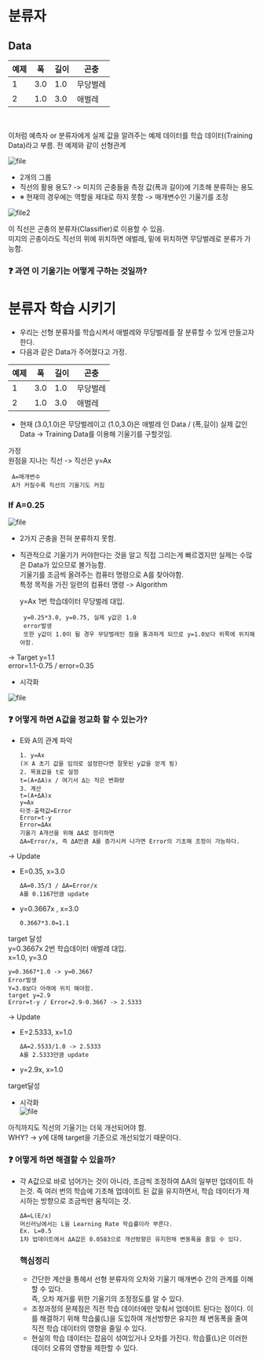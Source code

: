 # 분류자
## Data

|예제|폭|길이|곤충|
|------|---|---|---|
|1|3.0|1.0|무당벌레|
|2|1.0|3.0|애벌레|

<br/>

이처럼 예측자 or 분류자에게 실제 값을 알려주는 예제 데이터를 학습 데이터(Training Data)라고 부름.
전 예제와 같이 선형관계<br/>

![file](https://user-images.githubusercontent.com/81912557/137285215-6d979549-9f2d-4e86-a553-dc40bf93f6a8.jpg)<br/>

- 2개의 그룹<br/>
- 직선의 활용 용도? -> 미지의 곤충들을 측정 값(폭과 길이)에 기초해 분류하는 용도<br/>
- ※ 현재의 경우에는 역할을 제대로 하지 못함 -> 매개변수인 기울기를 조정<br/>

![file2](https://user-images.githubusercontent.com/81912557/137285765-152befee-2f98-4947-9139-f1908e39a3bd.jpg)

이 직선은 곤충의 분류자(Classifier)로 이용할 수 있음.<br>
미지의 곤충이라도 직선의 위에 위치하면 애벌레, 밑에 위치하면 무당벌레로 분류가 가능함.<br>

### ❓ 과연 이 기울기는 어떻게 구하는 것일까?

# 분류자 학습 시키기
- 우리는 선형 분류자를 학습시켜서 애벌레와 무당벌레를 잘 분류할 수 있게 만들고자 한다.
- 다음과 같은 Data가 주어졌다고 가정.<br>

|예제|폭|길이|곤충|
|------|---|---|---|
|1|3.0|1.0|무당벌레|
|2|1.0|3.0|애벌레|

- 현재 (3.0,1.0)은 무당벌레이고 (1.0,3.0)은 애벌레 인 Data / (폭,길이)
실제 값인 Data -> Training Data를 이용해 기울기를 구할것임.

가정<br>
원점을 지나는 직선 -> 직선은 y=Ax <br>

     A=매개변수
     A가 커질수록 직선의 기울기도 커짐

### If A=0.25<br>
![file](https://user-images.githubusercontent.com/81912557/137288974-4e5a810d-8295-4c9a-945a-394630ce22bc.jpg)<br>
- 2가지 곤충을 전혀 분류하지 못함.<br>
- 직관적으로 기울기가 커야한다는 것을 알고 직접 그리는게 빠르겠지만 실제는 수많은 Data가 있으므로 불가능함.<br>
  기울기를 조금씩 올려주는 컴퓨터 명령으로 A를 찾아야함.<br>
  특정 목적을 가진 일련의 컴퓨터 명령 -> Algorithm<br>
  
  y=Ax 1번 학습데이터 무당벌레 대입.<br>
  
       y=0.25*3.0, y=0.75, 실제 y값은 1.0
       error발생
       또한 y값이 1.0이 될 경우 무당벌레인 점을 통과하게 되므로 y=1.0보다 위쪽에 위치해야함.
       
 -> Target y=1.1<br>
error=1.1-0.75 / error=0.35<br>
- 시각화<br>

![file](https://user-images.githubusercontent.com/81912557/137302915-03b25b8b-5368-4008-8219-f43553c896aa.jpg)
     
### ❓ 어떻게 하면 A값을 정교화 할 수 있는가?
- E와 A의 관계 파악
 
      1. y=Ax
      (※ A 초기 값을 임의로 설정한다면 잘못된 y값을 얻게 됨)
      2. 목표값을 t로 설정
      t=(A+ΔA)x / 여기서 Δ는 작은 변화량
      3. 계산
      t=(A+ΔA)x
      y=Ax
      타겟-출력값=Error
      Error=t-y
      Error=ΔAx
      기울기 A개선을 위해 ΔA로 정리하면
      ΔA=Error/x, 즉 ΔA만큼 A를 증가시켜 나가면 Error의 기초해 조정이 가능하다.
      
 -> Update
 - E=0.35, x=3.0
      
       ΔA=0.35/3 / ΔA=Error/x
       A를 0.1167만큼 update
       
 - y=0.3667x , x=3.0
 
       0.3667*3.0=1.1

target 달성<br>
  y=0.3667x 2번 학습데이터 애벌레 대입.<br>
  x=1.0, y=3.0
  
    y=0.3667*1.0 -> y=0.3667 
    Error발생
    Y=3.0보다 아래에 위치 해야함.
    target y=2.9
    Error=t-y / Error=2.9-0.3667 -> 2.5333

-> Update
- E=2.5333, x=1.0

      ΔA=2.5533/1.0 -> 2.5333
      A를 2.5333만큼 update

- y=2.9x, x=1.0<br>

target달성<br>

- 시각화<br>
![file](https://user-images.githubusercontent.com/81912557/137308214-c7c8f861-fb74-4f11-9265-d8b692c9e08f.jpg)<br>

아직까지도 직선의 기울기는 더욱 개선되어야 함.<br>
WHY? -> y에 대해 target을 기준으로 개선되었기 때문이다.<br>
### ❓ 어떻게 하면 해결할 수 있을까?
- 각 A값으로 바로 넘어가는 것이 아니라, 조금씩 조정하여 ΔA의 일부만 업데이트 하는것.
  즉 여러 번의 학습에 기초해 업데이트 된 값을 유지하면서, 학습 데이터가 제시하는 방향으로 조금씩만 움직이는 것.
 
      ΔA=L(E/x)
      머신러닝에서는 L을 Learning Rate 학습률이라 부른다.
      Ex. L=0.5
      1차 업데이트에서 ΔA값은 0.0583으로 개선방향은 유지한채 변동폭을 줄일 수 있다.
      
      
      
   ### 핵심정리
   - 간단한 계산을 통헤서 선형 분류자의 오차와 기울기 매개변수 간의 관계를 이해할 수 있다.<br>
     즉, 오차 제거를 위한 기울기의 조정정도를 알 수 있다.
   - 조정과정의 문제점은 직전 학습 데이터에만 맞춰서 업데이트 된다는 점이다. 이를 해결하기 위해 학습룰(L)을 도입하여 개선방향은 유지한 채 변동폭을 줄여 
     직전 학습 데이터의 영향을 줄일 수 있다.
   - 현실의 학습 데이터는 잡음이 섞여있거나 오차를 가진다. 학습률(L)은 이러한 데이터 오류의 영향을 제한할 수 있다.
